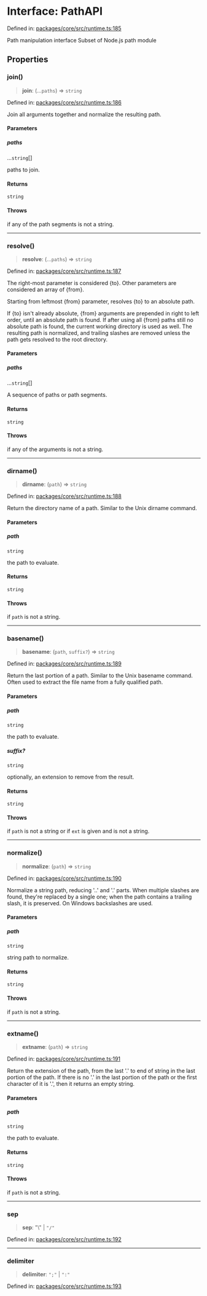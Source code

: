 # Interface: PathAPI

Defined in: [packages/core/src/runtime.ts:185](https://github.com/vdeantoni/unblessed/blob/cda5e27f3d59c079a4be779247045dff26f0e9d3/packages/core/src/runtime.ts#L185)

Path manipulation interface
Subset of Node.js path module

## Properties

### join()

> **join**: (...`paths`) => `string`

Defined in: [packages/core/src/runtime.ts:186](https://github.com/vdeantoni/unblessed/blob/cda5e27f3d59c079a4be779247045dff26f0e9d3/packages/core/src/runtime.ts#L186)

Join all arguments together and normalize the resulting path.

#### Parameters

##### paths

...`string`[]

paths to join.

#### Returns

`string`

#### Throws

if any of the path segments is not a string.

***

### resolve()

> **resolve**: (...`paths`) => `string`

Defined in: [packages/core/src/runtime.ts:187](https://github.com/vdeantoni/unblessed/blob/cda5e27f3d59c079a4be779247045dff26f0e9d3/packages/core/src/runtime.ts#L187)

The right-most parameter is considered {to}. Other parameters are considered an array of {from}.

Starting from leftmost {from} parameter, resolves {to} to an absolute path.

If {to} isn't already absolute, {from} arguments are prepended in right to left order,
until an absolute path is found. If after using all {from} paths still no absolute path is found,
the current working directory is used as well. The resulting path is normalized,
and trailing slashes are removed unless the path gets resolved to the root directory.

#### Parameters

##### paths

...`string`[]

A sequence of paths or path segments.

#### Returns

`string`

#### Throws

if any of the arguments is not a string.

***

### dirname()

> **dirname**: (`path`) => `string`

Defined in: [packages/core/src/runtime.ts:188](https://github.com/vdeantoni/unblessed/blob/cda5e27f3d59c079a4be779247045dff26f0e9d3/packages/core/src/runtime.ts#L188)

Return the directory name of a path. Similar to the Unix dirname command.

#### Parameters

##### path

`string`

the path to evaluate.

#### Returns

`string`

#### Throws

if `path` is not a string.

***

### basename()

> **basename**: (`path`, `suffix?`) => `string`

Defined in: [packages/core/src/runtime.ts:189](https://github.com/vdeantoni/unblessed/blob/cda5e27f3d59c079a4be779247045dff26f0e9d3/packages/core/src/runtime.ts#L189)

Return the last portion of a path. Similar to the Unix basename command.
Often used to extract the file name from a fully qualified path.

#### Parameters

##### path

`string`

the path to evaluate.

##### suffix?

`string`

optionally, an extension to remove from the result.

#### Returns

`string`

#### Throws

if `path` is not a string or if `ext` is given and is not a string.

***

### normalize()

> **normalize**: (`path`) => `string`

Defined in: [packages/core/src/runtime.ts:190](https://github.com/vdeantoni/unblessed/blob/cda5e27f3d59c079a4be779247045dff26f0e9d3/packages/core/src/runtime.ts#L190)

Normalize a string path, reducing '..' and '.' parts.
When multiple slashes are found, they're replaced by a single one; when the path contains a trailing slash, it is preserved. On Windows backslashes are used.

#### Parameters

##### path

`string`

string path to normalize.

#### Returns

`string`

#### Throws

if `path` is not a string.

***

### extname()

> **extname**: (`path`) => `string`

Defined in: [packages/core/src/runtime.ts:191](https://github.com/vdeantoni/unblessed/blob/cda5e27f3d59c079a4be779247045dff26f0e9d3/packages/core/src/runtime.ts#L191)

Return the extension of the path, from the last '.' to end of string in the last portion of the path.
If there is no '.' in the last portion of the path or the first character of it is '.', then it returns an empty string.

#### Parameters

##### path

`string`

the path to evaluate.

#### Returns

`string`

#### Throws

if `path` is not a string.

***

### sep

> **sep**: "\\" \| `"/"`

Defined in: [packages/core/src/runtime.ts:192](https://github.com/vdeantoni/unblessed/blob/cda5e27f3d59c079a4be779247045dff26f0e9d3/packages/core/src/runtime.ts#L192)

***

### delimiter

> **delimiter**: `";"` \| `":"`

Defined in: [packages/core/src/runtime.ts:193](https://github.com/vdeantoni/unblessed/blob/cda5e27f3d59c079a4be779247045dff26f0e9d3/packages/core/src/runtime.ts#L193)

